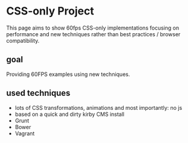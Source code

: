 # CSS-only Project
This page aims to show 60fps CSS-only implementations focusing on performance and new techniques rather than best practices / browser compatibility.

## goal

Providing 60FPS examples using new techniques.

## used techniques
- lots of CSS transformations, animations and most importantly: no js
- based on a quick and dirty kirby CMS install
- Grunt
- Bower
- Vagrant